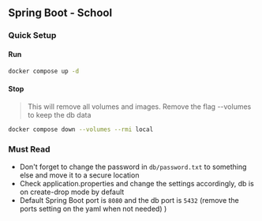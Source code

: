 ## Spring Boot - School

### Quick Setup

#### Run
```bash
docker compose up -d
```

#### Stop
> This will remove all volumes and images. Remove the flag --volumes to keep the db data
```bash
docker compose down --volumes --rmi local
```

### Must Read
- Don't forget to change the password in `db/password.txt` to something else and move it to a secure location 
- Check application.properties and change the settings accordingly, db is on create-drop mode by default
- Default Spring Boot port is `8080` and the db port is `5432` (remove the ports setting on the yaml when not needed) )
